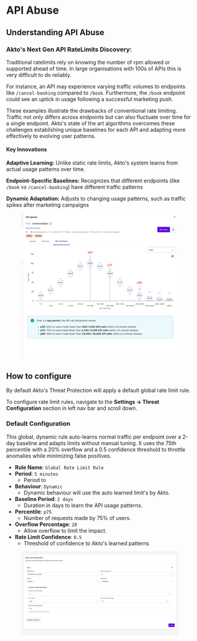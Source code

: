 
# API Abuse 

## Understanding API Abuse



### Akto's Next Gen API RateLimits Discovery:

Traditional ratelimits rely on knowing the number of rpm allowed or supported ahead of time. In large organisations with 100s of APIs this is very difficult to do reliably.

For instance, an API may experience varying traffic volumes to endpoints like `/cancel-booking` compared to `/book`. Furthermore, the `/book` endpoint could see an uptick in usage following a successful marketing push.

These examples illustrate the drawbacks of conventional rate limiting. Traffic not only differs across endpoints but can also fluctuate over time for a single endpoint. Akto's state of the art algorithms overcomes these challenges establishing unique baselines for each API and adapting more effectively to evolving user patterns.


#### Key Innovations
**Adaptive Learning:** Unlike static rate limits, Akto's system learns from actual usage patterns over time.

**Endpoint-Specific Baselines:** Recognizes that different endpoints (like `/book` vs `/cancel-booking`) have different traffic patterns

**Dynamic Adaptation:** Adjusts to changing usage patterns, such as traffic spikes after marketing campaigns

<figure><img src="../../.gitbook/assets/api-usage-distribution.png" alt=""><figcaption></figcaption></figure>


## How to configure 

By default Akto's Threat Protection will apply a default global rate limit rule. 

To configure rate limit rules, navigate to the **Settings -> Threat Configuration** section in left nav bar and scroll down.

### Default Configuration
This global, dynamic rule auto-learns normal traffic per endpoint over a 2-day baseline and adapts limits without manual tuning.
It uses the 75th percentile with a 20% overflow and a 0.5 confidence threshold to throttle anomalies while minimizing false positives.

- **Rule Name**: `Global Rate Limit Rule`
- **Period**: `5 minutes`
    - Period to
- **Behaviour**: `Dynamic`
    - Dynamic behaviour will use the auto learned limit's by Akto.
- **Baseline Period**: `2 days`
    - Duration in days to learn the API usage patterns. 
- **Percentile**: `p75`
    - Number of requests made by 75% of users.
- **Overflow Percentage**: `20`
    - Allow overflow to limit the impact.
- **Rate Limit Confidence**: `0.5`
    - Threshold of confidence to Akto's learned patterns 



<figure><img src="../../.gitbook/assets/rate-limit-config.png" alt=""><figcaption></figcaption></figure>